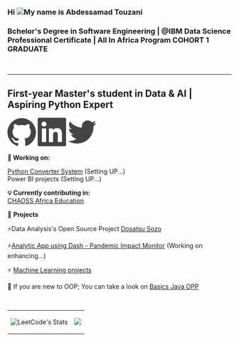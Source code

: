 ### Hi ![](https://user-images.githubusercontent.com/18350557/176309783-0785949b-9127-417c-8b55-ab5a4333674e.gif)My name is Abdessamad Touzani

<h3>Bchelor's Degree in Software Engineering | @IBM Data Science Professional Certificate | All In Africa Program COHORT 1 GRADUATE</h3><br>

-------------------
First-year Master's student in Data & AI | Aspiring Python Expert 
-------------------
<p>
    <a href="https://github.com/AbdessamadTzn"><img loading="lazy" src="https://raw.githubusercontent.com/joelparkerhenderson/joelparkerhenderson/main/assets/images/icons/nucleo-social-icons/svg/logo/github.svg"></a>
    <a href="https://linkedin.com/in/abdessamadtouzani"><img loading="lazy" src="https://raw.githubusercontent.com/joelparkerhenderson/joelparkerhenderson/main/assets/images/icons/nucleo-social-icons/svg/logo/linkedin.svg"></a>
    <a href="https://twitter.com/at9kat"><img loading="lazy" src="https://raw.githubusercontent.com/joelparkerhenderson/joelparkerhenderson/main/assets/images/icons/nucleo-social-icons/svg/logo/twitter.svg"></a>
<!--     <a href="https://instagram.com/___abdessamad__"><img loading="lazy" src="https://raw.githubusercontent.com/joelparkerhenderson/joelparkerhenderson/main/assets/images/icons/nucleo-social-icons/svg/logo/instagram.svg"></a> -->
</p>


**🔭 Working on: <br>**                                                                          
    
[Python Converter System](https://github.com/AbdessamadTzn/NL2SQL) (Setting UP...) <br>
Power BI projects (Setting UP...) <br>

**💡 Currently contributing in: <br>**
[CHAOSS Africa Education](https://github.com/chaoss/education/)<br>


🚀 **Projects**
    
⚡Data Analysis's Open Source Project [Dosatsu Sozo](https://github.com/AbdessamadTzn/Dosatsu-Sozo)<br/>

⚡[Analytic App using Dash - Pandemic Impact Monitor](https://flight-crashes-analysis-omw0.onrender.com/) (Working on enhancing...)<br/>

⚡ [Machine Learning projects](https://github.com/AbdessamadTzn/Machine-Learning-Projects)<br/>

🤔 If you are new to OOP; You can take a look on [Basics Java OPP](https://github.com/AbdessamadTzn/Java-OOP-basics)
</p>

<br >

<table>
    <td>
      <img src="https://leetcode-badge-sage.vercel.app/badge/abdessamadtouzani?theme=dark" alt="LeetCode's Stats" />
    </td>
    <td>
      <p align="center">
        <img width="70%" src="http://github-profile-summary-cards.vercel.app/api/cards/profile-details?username=AbdessamadTzn&theme=algolia" />
      </p>
    </td>
</table>

